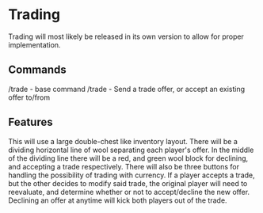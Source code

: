 Trading
=======
Trading will most likely be released in its own version to allow for proper
implementation.

Commands
--------
/trade - base command
/trade <player> - Send a trade offer, or accept an existing offer to/from <player>

Features
--------
This will use a large double-chest like inventory layout.
There will be a dividing horizontal line of wool separating
each player's offer. In the middle of the dividing line there
will be a red, and green wool block for declining, and accepting
a trade respectively. There will also be three buttons for handling
the possibility of trading with currency. If a player accepts a trade,
but the other decides to modify said trade, the original player will
need to reevaluate, and determine whether or not to accept/decline
the new offer. Declining an offer at anytime will kick both players
out of the trade.